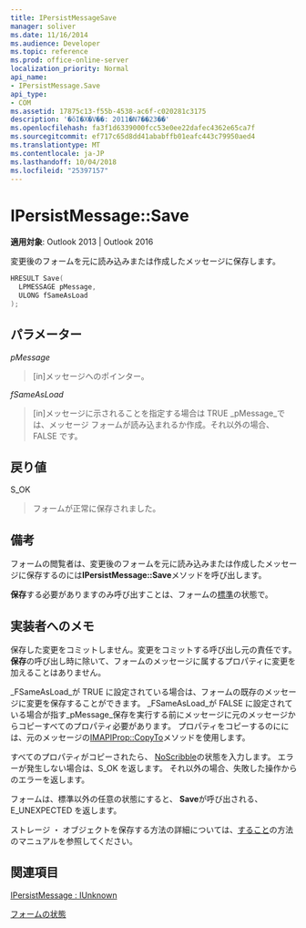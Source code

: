 ```yaml
---
title: IPersistMessageSave
manager: soliver
ms.date: 11/16/2014
ms.audience: Developer
ms.topic: reference
ms.prod: office-online-server
localization_priority: Normal
api_name:
- IPersistMessage.Save
api_type:
- COM
ms.assetid: 17875c13-f55b-4538-ac6f-c020281c3175
description: '�ŏI�X�V��: 2011�N7��23��'
ms.openlocfilehash: fa3f1d6339000fcc53e0ee22dafec4362e65ca7f
ms.sourcegitcommit: ef717c65d8dd41ababffb01eafc443c79950aed4
ms.translationtype: MT
ms.contentlocale: ja-JP
ms.lasthandoff: 10/04/2018
ms.locfileid: "25397157"
---
```

# <a name="ipersistmessagesave"></a>IPersistMessage::Save

  
  
**適用対象**: Outlook 2013 | Outlook 2016 
  
変更後のフォームを元に読み込みまたは作成したメッセージに保存します。
  
```cpp
HRESULT Save(
  LPMESSAGE pMessage,
  ULONG fSameAsLoad
);
```

## <a name="parameters"></a>パラメーター

 _pMessage_
  
> [in]メッセージへのポインター。
    
 _fSameAsLoad_
  
> [in]メッセージに示されることを指定する場合は TRUE _pMessage_では、メッセージ フォームが読み込まれるか作成。それ以外の場合、FALSE です。 
    
## <a name="return-value"></a>戻り値

S_OK 
  
> フォームが正常に保存されました。
    
## <a name="remarks"></a>備考

フォームの閲覧者は、変更後のフォームを元に読み込みまたは作成したメッセージに保存するのには**IPersistMessage::Save**メソッドを呼び出します。 
  
 **保存**する必要がありますのみ呼び出すことは、フォームの[標準](normal-state.md)の状態で。 
  
## <a name="notes-to-implementers"></a>実装者へのメモ

保存した変更をコミットしません。変更をコミットする呼び出し元の責任です。 **保存**の呼び出し時に除いて、フォームのメッセージに属するプロパティに変更を加えることはありません。 
  
_FSameAsLoad_が TRUE に設定されている場合は、フォームの既存のメッセージに変更を保存することができます。 _FSameAsLoad_が FALSE に設定されている場合が指す_pMessage_保存を実行する前にメッセージに元のメッセージからコピーすべてのプロパティ必要があります。 プロパティをコピーするのにには、元のメッセージの[IMAPIProp::CopyTo](imapiprop-copyto.md)メソッドを使用します。 
  
すべてのプロパティがコピーされたら、 [NoScribble](noscribble-state.md)の状態を入力します。 エラーが発生しない場合は、S_OK を返します。 それ以外の場合、失敗した操作からのエラーを返します。 
  
フォームは、標準以外の任意の状態にすると、 **Save**が呼び出される、E_UNEXPECTED を返します。 
  
ストレージ ・ オブジェクトを保存する方法の詳細については、[すること](https://msdn.microsoft.com/library/1c1a20fc-c101-4cbc-a7a6-30613aa387d7%28Office.15%29.aspx)の方法のマニュアルを参照してください。 
  
## <a name="see-also"></a>関連項目



[IPersistMessage : IUnknown](ipersistmessageiunknown.md)


[フォームの状態](form-states.md)

